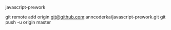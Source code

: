 javascript-prework

git remote add origin git@github.com:anncoderka/javascript-prework.git
git push -u origin master











